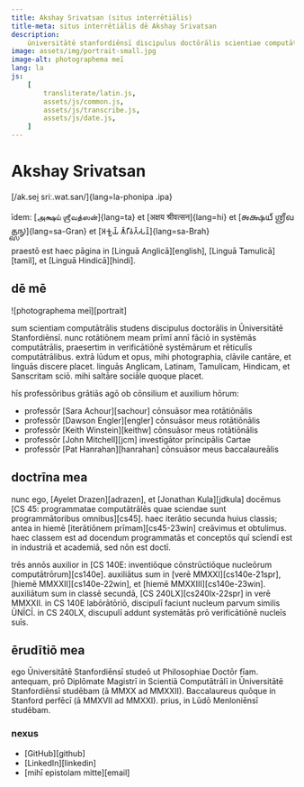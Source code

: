 ```yaml
---
title: Akshay Srivatsan (situs interrētiālis)
title-meta: situs interrētiālis dē Akshay Srivatsan
description:
    ūniversitātē stanfordiēnsī discipulus doctōrālis scientiae computātrālis.
image: assets/img/portrait-small.jpg
image-alt: photographema meī
lang: la
js:
    [
        transliterate/latin.js,
        assets/js/common.js,
        assets/js/transcribe.js,
        assets/js/date.js,
    ]
---
```


# Akshay Srivatsan

[/ak.sei̯ sriː.wat.san/]{lang=la-phonipa .ipa}

īdem: [அக்ஷய் ஶ்ரீவத்ஸன்]{lang=ta} et [अक्षय श्रीवत्सन]{lang=hi} et [𑌅𑌕𑍍𑌷𑌯𑍍
𑌶𑍍𑌰𑍀𑌵𑌤𑍍𑌸𑌨𑍍]{lang=sa-Gran} et [𑀅𑀓𑁆𑀱𑀬𑁆 𑀰𑁆𑀭𑀻𑀯𑀢𑁆𑀲𑀦𑁆]{lang=sa-Brah}

praestō est haec pāgina in [Linguā Anglicā][english], [Linguā Tamulicā][tamil],
et [Linguā Hindicā][hindi].

<span id="date"></span>

<div id="font" style="display:none">
<label for="change_font">**speciēm litterārum ēligē:**</label>
<select name="change_font" id="change_font">
<!-- filled from JS -->
</select>
</div>

## dē mē

![photographema meī][portrait]

sum scientiam computātrālis studens discipulus doctorālis in Ūniversitātē
Stanfordiēnsī. nunc rotātiōnem meam prīmī annī fāciō in systēmās computātrālis,
praesertim in verificātiōnē systēmārum et rēticulīs computātrālibus. extrā lūdum
et opus, mihi photographia, clāvile cantāre, et linguās discere placet. linguās
Anglicam, Latinam, Tamulicam, Hindicam, et Sanscritam sciō. mihi saltāre sociāle
quoque placet.

hīs professōribus grātiās agō ob cōnsilium et auxilium hōrum:

-   professōr [Sara Achour][sachour] cōnsuāsor mea rotātiōnālis
-   professōr [Dawson Engler][engler] cōnsuāsor meus rotātiōnālis
-   professōr [Keith Winstein][keithw] cōnsuāsor meus rotātiōnālis
-   professōr [John Mitchell][jcm] investīgātor prīncipālis Cartae
-   professōr [Pat Hanrahan][hanrahan] cōnsuāsor meus baccalaureālis

## doctrīna mea

nunc ego, [Ayelet Drazen][adrazen], et [Jonathan Kula][jdkula] docēmus [CS 45:
programmatae computātrālēs quae sciendae sunt programmātoribus omnibus][cs45].
haec iterātio secunda huius classis; antea in hiemē [iterātiōnem
prīmam][cs45-23win] creāvimus et obtulimus. haec classem est ad docendum
programmatās et conceptōs quī scīendī est in industriā et academiā, sed nōn est
doctī.

trēs annōs auxilior in [CS 140E: inventiōque cōnstrūctiōque nucleōrum
computātrōrum][cs140e]. auxiliātus sum in [verē MMXXI][cs140e-21spr], [hiemē
MMXXII][cs140e-22win], et [hiemē MMXXIII][cs140e-23win]. auxiliātum sum in
classē secundā, [CS 240LX][cs240lx-22spr] in verē MMXXII. in CS 140E
labōrātōriō, discipulī faciunt nucleum parvum similis ŪNĪCĪ. in CS 240LX,
discupulī addunt systemātās prō verificātiōnē nucleīs suīs.

## ērudītiō mea

ego Ūniversitātē Stanfordiēnsī studeō ut Philosophiae Doctōr fīam. antequam, prō
Diplōmate Magistrī in Scientiā Computātrālī in Ūniversitātē Stanfordiēnsī
studēbam (ā MMXX ad MMXXII). Baccalaureus quōque in Stanford perfēcī (ā MMXVII
ad MMXXI). prius, in Lūdō Menloniēnsī studēbam.

### nexus

-   [GitHub][github]
-   [LinkedIn][linkedin]
-   [mihī epistolam mitte][email]

<script>

date.innerHTML = `hodie est: ${hodie()} (${hodieBreve()})`;

setup(
    document.getElementById("font"),
    document.getElementById("change_font"),
    [
        ["capitālēs quadrātae", "", "la", null],
        ["capitālēs unciālēs", "uncials", "la-Latg", mapping.to_ascii],
        ["capitālēs italica", "italics", "la-Ital", mapping.to_italics],
    ]
);
</script>
